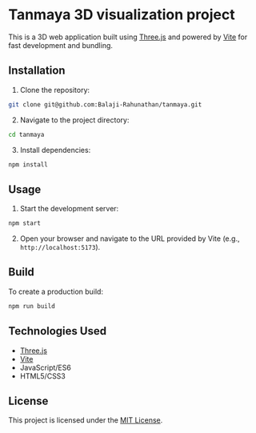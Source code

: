 # Tanmaya 3D visualization project

This is a 3D web application built using [Three.js](https://threejs.org/) and powered by [Vite](https://vitejs.dev/) for fast development and bundling.

## Installation

1. Clone the repository:
  ```bash
  git clone git@github.com:Balaji-Rahunathan/tanmaya.git
  ```
2. Navigate to the project directory:
  ```bash
  cd tanmaya
  ```
3. Install dependencies:
  ```bash
  npm install
  ```

## Usage

1. Start the development server:
  ```bash
  npm start
  ```
2. Open your browser and navigate to the URL provided by Vite (e.g., `http://localhost:5173`).

## Build

To create a production build:
```bash
npm run build
```

## Technologies Used

- [Three.js](https://threejs.org/)
- [Vite](https://vitejs.dev/)
- JavaScript/ES6
- HTML5/CSS3

## License

This project is licensed under the [MIT License](LICENSE).
